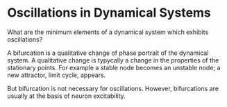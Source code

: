 # Oscillations in Dynamical Systems

What are the minimum elements of a dynamical system which exhibits oscillations?

A bifurcation is a qualitative change of phase portrait of the dynamical system.
A qualitative change is typycally a change in the properties of the stationary points. 
For example a stable node becomes an unstable node; a new attractor, limit cycle, appears.

But bifurcation is not necessary for oscillations.
However, bifurcations are usually at the basis of neuron excitability.
